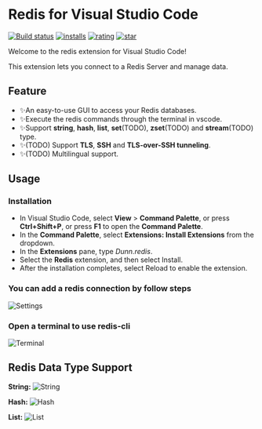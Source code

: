 # Redis for Visual Studio Code

[![Build status](https://dev.azure.com/pikadun/vscode-redis/_apis/build/status/vscode-redis-build)](https://dev.azure.com/pikadun/vscode-redis/_build?definitionId=6)
[![installs](https://vsmarketplacebadge.apphb.com/installs-short/Dunn.redis.svg)](https://marketplace.visualstudio.com/items?itemName=Dunn.redis)
[![rating](https://vsmarketplacebadge.apphb.com/rating-star/Dunn.redis.svg)](https://marketplace.visualstudio.com/items?itemName=Dunn.redis)
[![star](https://img.shields.io/github/stars/pikadun/vscode-redis)](https://github.com/pikadun/vscode-redis)

Welcome to the redis extension for Visual Studio Code!

This extension lets you connect to a Redis Server and manage data.

## Feature

+ ✨An easy-to-use GUI to access your Redis databases.
+ ✨Execute the redis commands through the terminal in vscode.
+ ✨Support **string**, **hash**, **list**, **set**(TODO), **zset**(TODO) and **stream**(TODO) type.
+ ✨(TODO) Support **TLS**, **SSH** and **TLS-over-SSH tunneling**.
+ ✨(TODO) Multilingual support.

## Usage

### Installation

+ In Visual Studio Code, select **View** > **Command Palette**, or press **Ctrl+Shift+P**, or press **F1** to open the **Command Palette**.
+ In the **Command Palette**, select **Extensions: Install Extensions** from the dropdown.
+ In the **Extensions** pane, type *Dunn.redis*.
+ Select the **Redis** extension, and then select Install.
+ After the installation completes, select Reload to enable the extension.

### You can add a redis connection by follow steps

![Settings](https://dev.azure.com/pikadun/lfs/_apis/git/repositories/vscode-redis/items?%24format=octetStream&path=readme/settings.png)

### Open a terminal to use redis-cli

![Terminal](https://dev.azure.com/pikadun/lfs/_apis/git/repositories/vscode-redis/items?%24format=octetStream&path=readme/terminal.png)

## Redis Data Type Support

**String:**
![String](https://dev.azure.com/pikadun/lfs/_apis/git/repositories/vscode-redis/items?%24format=octetStream&path=readme/string.png)

**Hash:**
![Hash](https://dev.azure.com/pikadun/lfs/_apis/git/repositories/vscode-redis/items?%24format=octetStream&path=readme/hash.png)

**List:**
![List](https://dev.azure.com/pikadun/lfs/_apis/git/repositories/vscode-redis/items?%24format=octetStream&path=readme/list.png)

